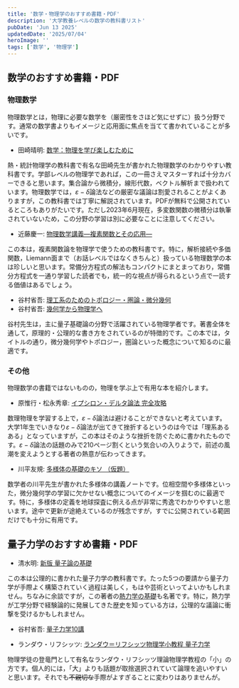 ```yaml
---
title: '数学・物理学のおすすめ書籍・PDF'
description: '大学教養レベルの数学の教科書リスト'
pubDate: 'Jun 13 2025'
updatedDate: '2025/07/04'
heroImage: ''
tags: ['数学', '物理学']
---
```


## 数学のおすすめ書籍・PDF
### 物理数学
物理数学とは，物理に必要な数学を（厳密性をさほど気にせずに）扱う分野です。通常の数学書よりもイメージと応用面に焦点を当てて書かれていることが多いです。

- 田崎晴明: [数学：物理を学び楽しむために](https://www.gakushuin.ac.jp/~881791/mathbook/)

熱・統計物理学の教科書で有名な田崎先生が書かれた物理数学のわかりやすい教科書です。学部レベルの物理学であれば，この一冊さえマスターすれば十分カバーできると思います。集合論から微積分，線形代数，ベクトル解析まで扱われています。物理数学では，$\varepsilon-\delta$論法などの厳密な議論は割愛されることがよくありますが，この教科書では丁寧に解説されています。PDFが無料で公開されているところもありがたいです。ただし2023年6月現在，多変数関数の微積分は執筆されていないため，この分野の学習は別に必要なことに注意してください。

- 近藤慶一: [物理数学講義―複素関数とその応用―](https://www.kyoritsu-pub.co.jp/book/b10011790.html)

この本は，複素関数論を物理学で使うための教科書です。特に，解析接続や多価関数，Liemann面まで（お話レベルではなくきちんと）扱っている物理数学の本は珍しいと思います。常備分方程式の解法もコンパクトにまとまっており，常備分方程式を一通り学習した読者でも，統一的な視点が得られるという点で一読する価値はあるでしょう。

- 谷村省吾: [理工系のためのトポロジー・圏論・微分幾何](https://www.saiensu.co.jp/search/?isbn=978-4-7819-9901-2&y=2013)
- 谷村省吾: [幾何学から物理学へ](https://www.saiensu.co.jp/search/?isbn=978-4-7819-9980-7&y=2020)

谷村先生は，主に量子基礎論の分野で活躍されている物理学者です。著書全体を通して，原理的・公理的な書き方をされているのが特徴的です。この本では，タイトルの通り，微分幾何学やトポロジー，圏論といった概念について知るのに最適です。

### その他
物理数学の書籍ではないものの，物理を学ぶ上で有用な本を紹介します。

- 原惟行・松永秀章: [イプシロン・デルタ論法 完全攻略](https://www.kyoritsu-pub.co.jp/book/b10008061.html)

数理物理を学習する上で，$\varepsilon-\delta$論法は避けることができないと考えています。大学1年生でいきなり$\varepsilon-\delta$論法が出てきて挫折するというのは今では「理系あるある」となっていますが，この本はそのような挫折を防ぐために書かれたものです。$\varepsilon-\delta$論法の話題のみで210ページ割くという気合いの入りようで，前述の風潮を変えようとする著者の熱意が伝わってきます。

- 川平友規: [多様体の基礎のキソ （仮題）](https://www1.econ.hit-u.ac.jp/kawahira/courses/kiso.html)

数学者の川平先生が書かれた多様体の講義ノートです。位相空間や多様体といった，微分幾何学の学習に欠かせない概念についてのイメージを掴むのに最適です。特に，多様体の定義を地球探査に例える点が非常に秀逸でわかりやすいと思います。途中で更新が途絶えているのが残念ですが，すでに公開されている範囲だけでも十分に有用です。


## 量子力学のおすすめ書籍・PDF
- 清水明: [新版 量子論の基礎](http://saiensu.co.jp/search/?isbn=978-4-7819-1062-8&y=2004)

この本は公理的に書かれた量子力学の教科書です。たった5つの要請から量子力学が手際よく構築されていく過程は美しく，もはや芸術といってよいかもしれません。ちなみに余談ですが，この著者の[熱力学の基礎](https://www.utp.or.jp/book/b555767.html)も名著です。特に，熱力学が工学分野で経験論的に発展してきた歴史を知っている方は，公理的な議論に衝撃を受けるかもしれません。

- 谷村省吾: [量子力学10講](https://www.unp.or.jp/ISBN/ISBN978-4-8158-1049-8.html)

- ランダウ・リフシッツ: [ランダウ＝リフシッツ物理学小教程 量子力学](https://www.chikumashobo.co.jp/product/9784480091505/)

物理学徒の登竜門として有名なランダウ・リフシッツ理論物理学教程の「小」の方です。個人的には，「大」よりも話題が取捨選択されていて論理を追いやすいと思います。それでも~~不親切な~~手際がよすぎることに変わりはありませんが。